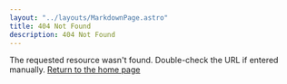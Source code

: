 ```yaml
---
layout: "../layouts/MarkdownPage.astro"
title: 404 Not Found
description: 404 Not Found
---
```


The requested resource wasn't found. Double-check the URL if entered manually. [Return to the home page](/)

